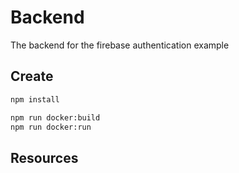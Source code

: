 # Backend

The backend for the firebase authentication example

## Create

```sh
npm install

npm run docker:build
npm run docker:run
```

## Resources

